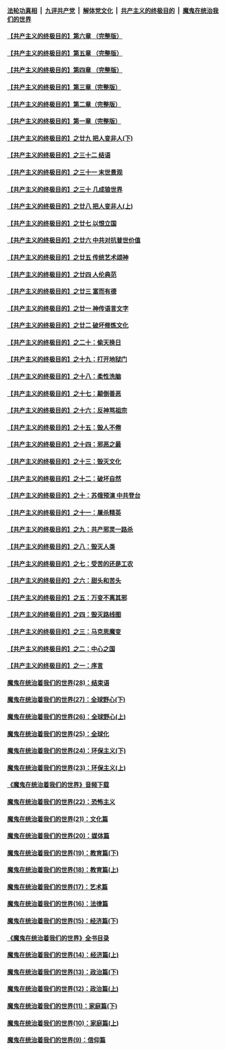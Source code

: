 ####  [法轮功真相](../../../../basic/blob/master/README.md?t=04291431) &nbsp;|&nbsp; [九评共产党](../../../../9ping.md/blob/master/README.md?t=04291431) &nbsp;|&nbsp; [解体党文化](../../../../jtdwh.md/blob/master/README.md?t=04291431)  &nbsp;|&nbsp; [共产主义的终极目的](../../../../gczydzjmd.md/blob/master/README.md?t=04291431) &nbsp;|&nbsp; [魔鬼在统治我们的世界](../../../../mgztzwmdsj.md/blob/master/README.md?t=04291431) 

#### [【共产主义的终极目的】第六章 （完整版）](../pages/nsc422/n11428913.md?t=04291431) 

#### [【共产主义的终极目的】第五章 （完整版）](../pages/nsc422/n11428912.md?t=04291431) 

#### [【共产主义的终极目的】第四章 （完整版）](../pages/nsc422/n11428907.md?t=04291431) 

#### [【共产主义的终极目的】第三章（完整版）](../pages/nsc422/n11428848.md?t=04291431) 

#### [【共产主义的终极目的】第二章（完整版）](../pages/nsc422/n11428831.md?t=04291431) 

#### [【共产主义的终极目的】第一章（完整版）](../pages/nsc422/n11417651.md?t=04291431) 

#### [【共产主义的终极目的】之廿九 把人变非人(下)](../pages/nsc422/n11344140.md?t=04291431) 

#### [【共产主义的终极目的】之三十二 结语](../pages/nsc422/n11360535.md?t=04291431) 

#### [【共产主义的终极目的】之三十一 末世景观](../pages/nsc422/n11351129.md?t=04291431) 

#### [【共产主义的终极目的】之三十 几成狼世界](../pages/nsc422/n11348280.md?t=04291431) 

#### [【共产主义的终极目的】之廿八 把人变非人(上)](../pages/nsc422/n11340492.md?t=04291431) 

#### [【共产主义的终极目的】之廿七 以恨立国](../pages/nsc422/n11336944.md?t=04291431) 

#### [【共产主义的终极目的】之廿六 中共对抗普世价值](../pages/nsc422/n11324785.md?t=04291431) 

#### [【共产主义的终极目的】之廿五 传统艺术颂神](../pages/nsc422/n11296396.md?t=04291431) 

#### [【共产主义的终极目的】之廿四 人伦典范](../pages/nsc422/n11296397.md?t=04291431) 

#### [【共产主义的终极目的】之廿三 富而有德](../pages/nsc422/n11283598.md?t=04291431) 

#### [【共产主义的终极目的】之廿一 神传语言文字](../pages/nsc422/n11263265.md?t=04291431) 

#### [【共产主义的终极目的】之廿二 破坏修炼文化](../pages/nsc422/n11245728.md?t=04291431) 

#### [【共产主义的终极目的】之二十：偷天换日](../pages/nsc422/n11238846.md?t=04291431) 

#### [【共产主义的终极目的】之十九：打开地狱门](../pages/nsc422/n11206376.md?t=04291431) 

#### [【共产主义的终极目的】之十八：柔性洗脑](../pages/nsc422/n11199994.md?t=04291431) 

#### [【共产主义的终极目的】之十七：颠倒善恶](../pages/nsc422/n11179782.md?t=04291431) 

#### [【共产主义的终极目的】之十六：反神骂祖宗](../pages/nsc422/n11166798.md?t=04291431) 

#### [【共产主义的终极目的】之十五：毁人不倦](../pages/nsc422/n11166792.md?t=04291431) 

#### [【共产主义的终极目的】之十四：邪恶之最](../pages/nsc422/n11150249.md?t=04291431) 

#### [【共产主义的终极目的】之十三：毁灭文化](../pages/nsc422/n11135227.md?t=04291431) 

#### [【共产主义的终极目的】之十二：破坏自然](../pages/nsc422/n11135214.md?t=04291431) 

#### [【共产主义的终极目的】之十：苏俄预演 中共登台](../pages/nsc422/n11118424.md?t=04291431) 

#### [【共产主义的终极目的】之十一：屠杀精英](../pages/nsc422/n11118442.md?t=04291431) 

#### [【共产主义的终极目的】之九：共产邪灵一路杀](../pages/nsc422/n11114139.md?t=04291431) 

#### [【共产主义的终极目的】之八：毁灭人类](../pages/nsc422/n11108503.md?t=04291431) 

#### [【共产主义的终极目的】之七：受苦的还是工农](../pages/nsc422/n11101809.md?t=04291431) 

#### [【共产主义的终极目的】之六：甜头和苦头](../pages/nsc422/n11096971.md?t=04291431) 

#### [【共产主义的终极目的】之五：万变不离其邪](../pages/nsc422/n11091285.md?t=04291431) 

#### [【共产主义的终极目的】之四：毁灭路线图](../pages/nsc422/n11086284.md?t=04291431) 

#### [【共产主义的终极目的】之三：马克思魔变](../pages/nsc422/n11061941.md?t=04291431) 

#### [【共产主义的终极目的】之二：中心之国](../pages/nsc422/n11047728.md?t=04291431) 

#### [【共产主义的终极目的】之一：序言](../pages/nsc422/n11086077.md?t=04291431) 

#### [魔鬼在统治着我们的世界(28)：结束语](../pages/nsc422/n10936246.md?t=04291431) 

#### [魔鬼在统治着我们的世界(27)：全球野心(下)](../pages/nsc422/n10928319.md?t=04291431) 

#### [魔鬼在统治着我们的世界(26)：全球野心(上)](../pages/nsc422/n10900318.md?t=04291431) 

#### [魔鬼在统治着我们的世界(25)：全球化](../pages/nsc422/n10788205.md?t=04291431) 

#### [魔鬼在统治着我们的世界(24)：环保主义(下)](../pages/nsc422/n10695307.md?t=04291431) 

#### [魔鬼在统治着我们的世界(23)：环保主义(上)](../pages/nsc422/n10688613.md?t=04291431) 

#### [《魔鬼在统治着我们的世界》音频下载](../pages/nsc422/n10635553.md?t=04291431) 

#### [魔鬼在统治着我们的世界(22)：恐怖主义](../pages/nsc422/n10614727.md?t=04291431) 

#### [魔鬼在统治着我们的世界(21)：文化篇](../pages/nsc422/n10597706.md?t=04291431) 

#### [魔鬼在统治着我们的世界(20)：媒体篇](../pages/nsc422/n10586579.md?t=04291431) 

#### [魔鬼在统治着我们的世界(19)：教育篇(下)](../pages/nsc422/n10564808.md?t=04291431) 

#### [魔鬼在统治着我们的世界(18)：教育篇(上)](../pages/nsc422/n10526970.md?t=04291431) 

#### [魔鬼在统治着我们的世界(17)：艺术篇](../pages/nsc422/n10499093.md?t=04291431) 

#### [魔鬼在统治着我们的世界(16)：法律篇](../pages/nsc422/n10485969.md?t=04291431) 

#### [魔鬼在统治着我们的世界(15)：经济篇(下)](../pages/nsc422/n10469975.md?t=04291431) 

#### [《魔鬼在统治着我们的世界》全书目录](../pages/nsc422/n10464261.md?t=04291431) 

#### [魔鬼在统治着我们的世界(14)：经济篇(上)](../pages/nsc422/n10457370.md?t=04291431) 

#### [魔鬼在统治着我们的世界(13)：政治篇(下)](../pages/nsc422/n10448270.md?t=04291431) 

#### [魔鬼在统治着我们的世界(12)：政治篇(上)](../pages/nsc422/n10444576.md?t=04291431) 

#### [魔鬼在统治着我们的世界(11)：家庭篇(下)](../pages/nsc422/n10440961.md?t=04291431) 

#### [魔鬼在统治着我们的世界(10)：家庭篇(上)](../pages/nsc422/n10435448.md?t=04291431) 

#### [魔鬼在统治着我们的世界(9)：信仰篇](../pages/nsc422/n10432159.md?t=04291431) 

